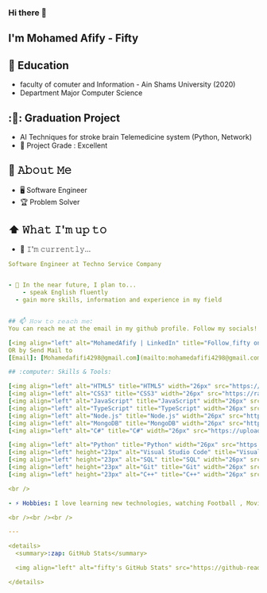 ### Hi there 👋
## I'm Mohamed Afify - Fifty 
<!--
**m0hamedafifi/m0hamedafifi** is a ✨ _special_ ✨ repository because its `README.md` (this file) appears on your GitHub profile.

Here are some ideas to get you started:

- 🔭 I’m currently working on ...
- 🌱 I’m currently learning ...
- 👯 I’m looking to collaborate on ...
- 🤔 I’m looking for help with ...
- 💬 Ask me about ...
- 📫 How to reach me: ...
- 😄 Pronouns: ...
- ⚡ Fun fact: ...
-->

## :pencil: Education 
- faculty of comuter and Information - Ain Shams University  (2020)
- Department Major Computer Science

## :🔭: Graduation Project
- AI Techniques for stroke brain Telemedicine system (Python, Network)
- 🎯 Project Grade : Excellent

## :book: 𝙰𝚋𝚘𝚞𝚝 𝙼𝚎
- 🖥 Software Engineer
- 🏆 Problem Solver



## ⬆ 𝚆𝚑𝚊𝚝 𝙸'𝚖 𝚞𝚙 𝚝𝚘
- 🔨 𝙸'𝚖 𝚌𝚞𝚛𝚛𝚎𝚗𝚝𝚕𝚢...
```yaml
Software Engineer at Techno Service Company


- 🎯 𝙸𝚗 𝚝𝚑𝚎 𝚗𝚎𝚊𝚛 𝚏𝚞𝚝𝚞𝚛𝚎, 𝙸 𝚙𝚕𝚊𝚗 𝚝𝚘...
	- speak English fluently
  - gain more skills, information and experience in my field 


## 📫 𝙷𝚘𝚠 𝚝𝚘 𝚛𝚎𝚊𝚌𝚑 𝚖𝚎:
𝚈𝚘𝚞 𝚌𝚊𝚗 𝚛𝚎𝚊𝚌𝚑 𝚖𝚎 𝚊𝚝 𝚝𝚑𝚎 𝚎𝚖𝚊𝚒𝚕 𝚒𝚗 𝚖𝚢 𝚐𝚒𝚝𝚑𝚞𝚋 𝚙𝚛𝚘𝚏𝚒𝚕𝚎. 𝙵𝚘𝚕𝚕𝚘𝚠 𝚖𝚢 𝚜𝚘𝚌𝚒𝚊𝚕𝚜!

[<img align="left" alt="MohamedAfify | LinkedIn" title="Follow ِfifty on LinkedIn" width="22px" src="https://raw.githubusercontent.com/Raymo111/Raymo111/master/socials/linkedin.png" />][https://www.linkedin.com/in/mohamed-afifi-739baa159/]
OR by Send Mail to
[Email]: [Mohamedafifi4298@gmail.com](mailto:mohamedafifi4298@gmail.com)

## :computer: Skills & Tools:

[<img align="left" alt="HTML5" title="HTML5" width="26px" src="https://raw.githubusercontent.com/github/explore/80688e429a7d4ef2fca1e82350fe8e3517d3494d/topics/html/html.png" />]
[<img align="left" alt="CSS3" title="CSS3" width="26px" src="https://raw.githubusercontent.com/github/explore/80688e429a7d4ef2fca1e82350fe8e3517d3494d/topics/css/css.png" />]
[<img align="left" alt="JavaScript" title="JavaScript" width="26px" src="https://raw.githubusercontent.com/github/explore/80688e429a7d4ef2fca1e82350fe8e3517d3494d/topics/javascript/javascript.png" />]
[<img align="left" alt="TypeScript" title="TypeScript" width="26px" src="https://upload.wikimedia.org/wikipedia/commons/4/4c/Typescript_logo_2020.svg" />]
[<img align="left" alt="Node.js" title="Node.js" width="26px" src="https://raw.githubusercontent.com/github/explore/80688e429a7d4ef2fca1e82350fe8e3517d3494d/topics/nodejs/nodejs.png" />]
[<img align="left" alt="MongoDB" title="MongoDB" width="26px" src="https://raw.githubusercontent.com/github/explore/80688e429a7d4ef2fca1e82350fe8e3517d3494d/topics/mongodb/mongodb.png" />]
[<img align="left" alt="C#" title="C#" width="26px" src="https://upload.wikimedia.org/wikipedia/commons/0/0d/C_Sharp_wordmark.svg" />]

[<img align="left" alt="Python" title="Python" width="26px" src="https://logos-download.com/wp-content/uploads/2016/10/Python_logo_icon.png" />]
[<img align="left" height="23px" alt="Visual Studio Code" title="Visual Studio Code" width="26px" src="https://raw.githubusercontent.com/github/explore/80688e429a7d4ef2fca1e82350fe8e3517d3494d/topics/visual-studio-code/visual-studio-code.png" height="23px" />]
[<img align="left" height="23px" alt="SQL" title="SQL" width="26px" src="https://raw.githubusercontent.com/github/explore/80688e429a7d4ef2fca1e82350fe8e3517d3494d/topics/sql/sql.png" />]
[<img align="left" height="23px" alt="Git" title="Git" width="26px" src="https://raw.githubusercontent.com/github/explore/80688e429a7d4ef2fca1e82350fe8e3517d3494d/topics/git/git.png" />]
[<img align="left" height="23px" alt="C++" title="C++" width="26px" src="https://upload.wikimedia.org/wikipedia/commons/1/18/ISO_C%2B%2B_Logo.svg" />]

<br />

- ⚡ Hobbies: I love learning new technologies, watching Football , Movies and Playing Pes Versions

<br /><br /><br />

--- 

<details>
  <summary>:zap: GitHub Stats</summary>

  <img align="left" alt="fifty's GitHub Stats" src="https://github-readme-stats.vercel.app/api?username=m0hamedafifi&show_icons=true&hide_border=true" />

</details>
